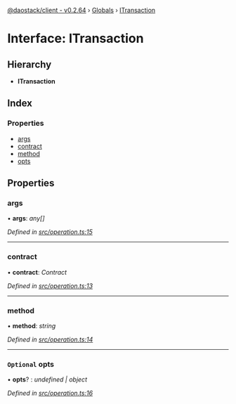 [@daostack/client - v0.2.64](../README.md) › [Globals](../globals.md) › [ITransaction](itransaction.md)

# Interface: ITransaction

## Hierarchy

* **ITransaction**

## Index

### Properties

* [args](itransaction.md#args)
* [contract](itransaction.md#contract)
* [method](itransaction.md#method)
* [opts](itransaction.md#optional-opts)

## Properties

###  args

• **args**: *any[]*

*Defined in [src/operation.ts:15](https://github.com/daostack/client/blob/ca3cbac/src/operation.ts#L15)*

___

###  contract

• **contract**: *Contract*

*Defined in [src/operation.ts:13](https://github.com/daostack/client/blob/ca3cbac/src/operation.ts#L13)*

___

###  method

• **method**: *string*

*Defined in [src/operation.ts:14](https://github.com/daostack/client/blob/ca3cbac/src/operation.ts#L14)*

___

### `Optional` opts

• **opts**? : *undefined | object*

*Defined in [src/operation.ts:16](https://github.com/daostack/client/blob/ca3cbac/src/operation.ts#L16)*
